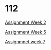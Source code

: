 # 112
[Assignment Week 2](https://github.com/ZHANGXURU/112/blob/master/Assignment_week_2.ipynb)

[Assignment Week 5](https://github.com/ZHANGXURU/102/blob/master/Assignment_week_5.ipynb)

[Assignmnet week 7](https://github.com/ZHANGXURU/112/blob/master/assignment5.ipynb)
